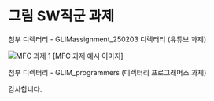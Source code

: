 # 그림 SW직군 과제




첨부 디렉터리 - GLIMassignment_250203 디렉터리 (유튜브 과제)




![MFC 과제 1](https://github.com/user-attachments/assets/78ec4bd7-0851-4b14-9448-dd13fb69d90e)
[MFC 과제 예시 이미지]






첨부 디렉터리 - GLIM_programmers (디렉터리 프로그래머스 과제)




감사합니다.
